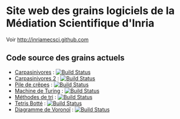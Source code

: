 Site web des grains logiciels de la Médiation Scientifique d'Inria
==================================================================

Voir http://inriamecsci.github.com

## Code source des grains actuels

* [Carpasinivores](http://github.com/InriaMecsci/carpasinivores) : [![Build Status](https://travis-ci.org/InriaMecsci/carpasinivores.png?branch=master)](https://travis-ci.org/InriaMecsci/carpasinivores)
* [Carpasinivores 2](http://github.com/InriaMecsci/carpasinivores-limejs) : [![Build Status](https://travis-ci.org/InriaMecsci/carpasinivores-limejs.png?branch=master)](https://travis-ci.org/InriaMecsci/carpasinivores-limejs)
* [Pile de crêpes](http://github.com/InriaMecsci/crepes) : [![Build Status](https://travis-ci.org/InriaMecsci/crepes.png?branch=master)](https://travis-ci.org/InriaMecsci/crepes)
* [Machine de Turing](http://github.com/InriaMecsci/machine-turing) : [![Build Status](https://travis-ci.org/InriaMecsci/machine-turing.png?branch=master)](https://travis-ci.org/InriaMecsci/machine-turing)
* [Méthodes de tri](http://github.com/InriaMecsci/methodes-tri) : [![Build Status](https://travis-ci.org/InriaMecsci/methodes-tri.png?branch=master)](https://travis-ci.org/InriaMecsci/methodes-tri)
* [Tetris Botté](http://github.com/InriaMecsci/tetris-botte) : [![Build Status](https://travis-ci.org/InriaMecsci/tetris-botte.png?branch=master)](https://travis-ci.org/InriaMecsci/tetris-botte)
* [Diagramme de Voronoï](http://github.com/InriaMecsci/voronoi-diagramme) : [![Build Status](https://travis-ci.org/InriaMecsci/voronoi-diagramme.png?branch=master)](https://travis-ci.org/InriaMecsci/voronoi-diagramme)
